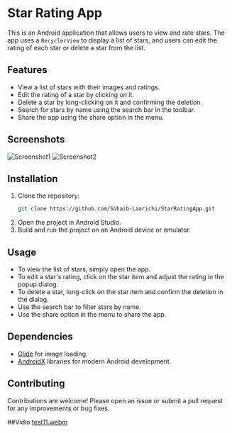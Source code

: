 # Star Rating App

This is an Android application that allows users to view and rate stars. The app uses a `RecyclerView` to display a list of stars, and users can edit the rating of each star or delete a star from the list.

## Features

- View a list of stars with their images and ratings.
- Edit the rating of a star by clicking on it.
- Delete a star by long-clicking on it and confirming the deletion.
- Search for stars by name using the search bar in the toolbar.
- Share the app using the share option in the menu.

## Screenshots

![Screenshot1](path/to/screenshot1.png)
![Screenshot2](path/to/screenshot2.png)

## Installation

1. Clone the repository:
    ```sh
    git clone https://github.com/Sohaib-Laarichi/StarRatingApp.git
    ```
2. Open the project in Android Studio.
3. Build and run the project on an Android device or emulator.

## Usage

- To view the list of stars, simply open the app.
- To edit a star's rating, click on the star item and adjust the rating in the popup dialog.
- To delete a star, long-click on the star item and confirm the deletion in the dialog.
- Use the search bar to filter stars by name.
- Use the share option in the menu to share the app.

## Dependencies

- [Glide](https://github.com/bumptech/glide) for image loading.
- [AndroidX](https://developer.android.com/jetpack/androidx) libraries for modern Android development.

## Contributing

Contributions are welcome! Please open an issue or submit a pull request for any improvements or bug fixes.


##Vidio 
[test11.webm](https://github.com/user-attachments/assets/656c4ce0-ff32-4fad-99d7-145bb1972810)

